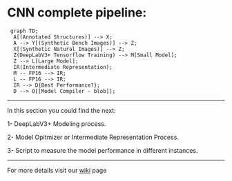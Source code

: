 # CNN complete pipeline:

```mermaid
 graph TD;
  A[(Annotated Structures)] --> X;
  A --> Y[(Synthetic Bench Images)] --> Z;
  X[(Synthetic Natural Images)] --> Z;
  Z(DeepLabV3+ Tensorflow Training) --> M[Small Model];
  Z --> L[Large Model];
  IR(Intermediate Representation);
  M -- FP16 --> IR;
  L -- FP16 --> IR;
  IR --> D{Best Performance?};
  D --> O[[Model Compiler - blob]];
```

---

In this section you could find the next: 

1- DeepLabV3+ Modeling process.

2- Model Opitmizer or Intermediate Representation Process.

3- Script to measure the model performance in different instances.

---

For more details visit our [wiki](https://github.com/precision-sustainable-ag/OpenCV_Competition2021/wiki/6.-CNN-Model-Training) page 

